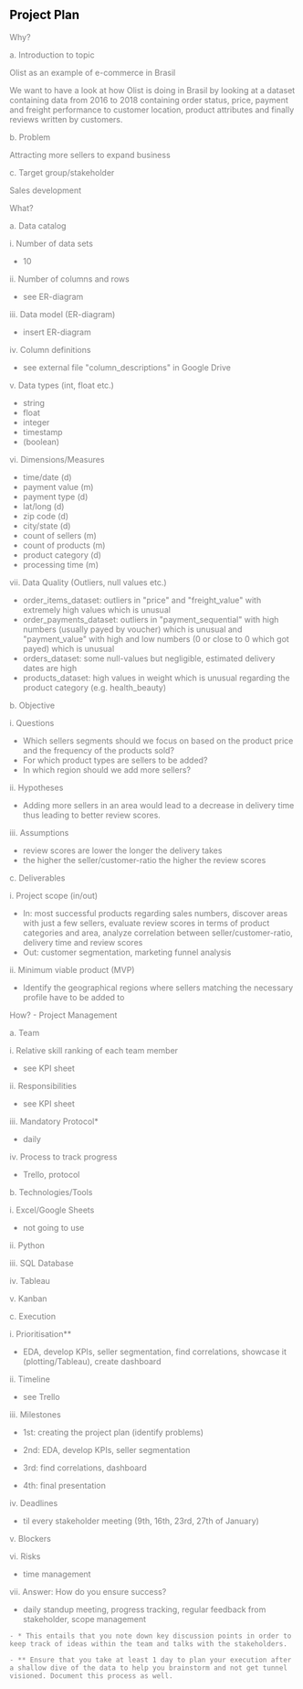 ## <span style="color:black"> __Project Plan__ </span>
<span style="color:grey">

Why?
    
a. Introduction to topic
    
   Olist as an example of e-commerce in Brasil
        
   We want to have a look at how Olist is doing in Brasil by looking at a dataset containing data from 2016 to 2018 containing order status, price, payment and freight performance to customer location, product attributes and finally reviews written by customers.
    
b. Problem
    
   Attracting more sellers to expand business
    
c. Target group/stakeholder
   
   Sales development

What?
    
a. Data catalog

i. Number of data sets
       
   * 10
    
ii. Number of columns and rows
            
   * see ER-diagram
        
iii. Data model (ER-diagram)
         
   * insert ER-diagram
   
iv. Column definitions
         
   * see external file "column_descriptions" in Google Drive
        
v. Data types (int, float etc.)
            
   * string
   * float
   * integer
   * timestamp
   * (boolean)
        
vi. Dimensions/Measures
   
   * time/date (d)
   * payment value (m)
   * payment type (d)
   * lat/long (d)
   * zip code (d)
   * city/state (d)
   * count of sellers (m)
   * count of products (m)
   * product category (d)
   * processing time (m)
    
vii. Data Quality (Outliers, null values etc.)
    
   * order_items_dataset: outliers in "price" and "freight_value" with extremely high values which is unusual
   * order_payments_dataset: outliers in "payment_sequential" with high numbers (usually payed by voucher) which is unusual and "payment_value" with high and low numbers (0 or close to 0 which got payed) which is unusual
   * orders_dataset: some null-values but negligible, estimated delivery dates are high
   * products_dataset: high values in weight which is unusual regarding the product category (e.g. health_beauty)
    
b. Objective
        
i. Questions
   * Which sellers segments should we focus on based on the product price and the frequency of the products sold?
   * For which product types are sellers to be added?
   * In which region should we add more sellers?
    
ii. Hypotheses
   * Adding more sellers in an area would lead to a decrease in delivery time thus leading to better review scores.
    
iii. Assumptions
   * review scores are lower the longer the delivery takes
   * the higher the seller/customer-ratio the higher the review scores
    
c. Deliverables
    
i. Project scope (in/out)
    
   * In: most successful products regarding sales numbers, discover areas with just a few sellers, evaluate review scores in terms of product categories and area, analyze correlation between seller/customer-ratio, delivery time and review scores
   * Out: customer segmentation, marketing funnel analysis

ii. Minimum viable product (MVP)
  * Identify the geographical regions where sellers matching the necessary profile have to be added to

How? - Project Management
    
a. Team

i. Relative skill ranking of each team member
  * see KPI sheet
        
ii. Responsibilities
  * see KPI sheet
        
iii. Mandatory Protocol*
  * daily
        
 iv. Process to track progress
  * Trello, protocol
    
 b. Technologies/Tools
 
 i. Excel/Google Sheets
  * not going to use
        
ii. Python
        
iii. SQL Database
 
 iv. Tableau
  
  v. Kanban
    
    
c. Execution
        
    
i. Prioritisation**
  
   * EDA, develop KPIs, seller segmentation, find correlations, showcase it (plotting/Tableau), create dashboard
        
ii. Timeline
   * see Trello
        
iii. Milestones
           
   * 1st: creating the project plan (identify problems)
            
   * 2nd: EDA, develop KPIs, seller segmentation
            
   * 3rd: find correlations, dashboard
   
   * 4th: final presentation
        
iv. Deadlines
   * til every stakeholder meeting (9th, 16th, 23rd, 27th of January)
        
 v. Blockers
        
vi. Risks
   * time management
        
vii. Answer: How do you ensure success?
   * daily standup meeting, progress tracking, regular feedback from stakeholder, scope management


    - * This entails that you note down key discussion points in order to keep track of ideas within the team and talks with the stakeholders.

    - ** Ensure that you take at least 1 day to plan your execution after a shallow dive of the data to help you brainstorm and not get tunnel visioned. Document this process as well.
    

</span>
